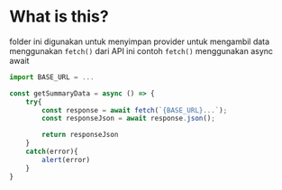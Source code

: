 # What is this?

folder ini digunakan untuk menyimpan provider untuk mengambil data menggunakan `fetch()` dari API
ini contoh `fetch()` menggunakan async await

```javascript
import BASE_URL = ...

const getSummaryData = async () => {
    try{
        const response = await fetch(`{BASE_URL}...`);
        const responseJson = await response.json();

        return responseJson
    }
    catch(error){
        alert(error)
    }
}
```